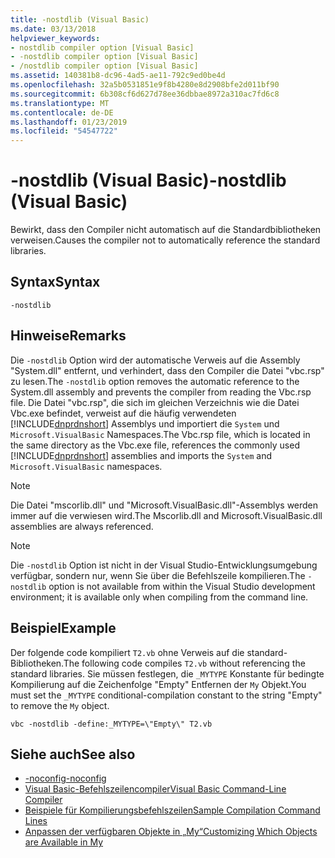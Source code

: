 ```yaml
---
title: -nostdlib (Visual Basic)
ms.date: 03/13/2018
helpviewer_keywords:
- nostdlib compiler option [Visual Basic]
- -nostdlib compiler option [Visual Basic]
- /nostdlib compiler option [Visual Basic]
ms.assetid: 140381b8-dc96-4ad5-ae11-792c9ed0be4d
ms.openlocfilehash: 32a5b0531851e9f8b4280e8d2908bfe2d011bf90
ms.sourcegitcommit: 6b308cf6d627d78ee36dbbae8972a310ac7fd6c8
ms.translationtype: MT
ms.contentlocale: de-DE
ms.lasthandoff: 01/23/2019
ms.locfileid: "54547722"
---
```

# <a name="-nostdlib-visual-basic"></a><span data-ttu-id="5f66d-102">-nostdlib (Visual Basic)</span><span class="sxs-lookup"><span data-stu-id="5f66d-102">-nostdlib (Visual Basic)</span></span>
<span data-ttu-id="5f66d-103">Bewirkt, dass den Compiler nicht automatisch auf die Standardbibliotheken verweisen.</span><span class="sxs-lookup"><span data-stu-id="5f66d-103">Causes the compiler not to automatically reference the standard libraries.</span></span>  
  
## <a name="syntax"></a><span data-ttu-id="5f66d-104">Syntax</span><span class="sxs-lookup"><span data-stu-id="5f66d-104">Syntax</span></span>  
  
```  
-nostdlib  
```  
  
## <a name="remarks"></a><span data-ttu-id="5f66d-105">Hinweise</span><span class="sxs-lookup"><span data-stu-id="5f66d-105">Remarks</span></span>  
 <span data-ttu-id="5f66d-106">Die `-nostdlib` Option wird der automatische Verweis auf die Assembly "System.dll" entfernt, und verhindert, dass den Compiler die Datei "vbc.rsp" zu lesen.</span><span class="sxs-lookup"><span data-stu-id="5f66d-106">The `-nostdlib` option removes the automatic reference to the System.dll assembly and prevents the compiler from reading the Vbc.rsp file.</span></span> <span data-ttu-id="5f66d-107">Die Datei "vbc.rsp", die sich im gleichen Verzeichnis wie die Datei Vbc.exe befindet, verweist auf die häufig verwendeten [!INCLUDE[dnprdnshort](~/includes/dnprdnshort-md.md)] Assemblys und importiert die `System` und `Microsoft.VisualBasic` Namespaces.</span><span class="sxs-lookup"><span data-stu-id="5f66d-107">The Vbc.rsp file, which is located in the same directory as the Vbc.exe file, references the commonly used [!INCLUDE[dnprdnshort](~/includes/dnprdnshort-md.md)] assemblies and imports the `System` and `Microsoft.VisualBasic` namespaces.</span></span>  
  
> [!NOTE]
>  <span data-ttu-id="5f66d-108">Die Datei "mscorlib.dll" und "Microsoft.VisualBasic.dll"-Assemblys werden immer auf die verwiesen wird.</span><span class="sxs-lookup"><span data-stu-id="5f66d-108">The Mscorlib.dll and Microsoft.VisualBasic.dll assemblies are always referenced.</span></span>  
  
> [!NOTE]
>  <span data-ttu-id="5f66d-109">Die `-nostdlib` Option ist nicht in der Visual Studio-Entwicklungsumgebung verfügbar, sondern nur, wenn Sie über die Befehlszeile kompilieren.</span><span class="sxs-lookup"><span data-stu-id="5f66d-109">The `-nostdlib` option is not available from within the Visual Studio development environment; it is available only when compiling from the command line.</span></span>  
  
## <a name="example"></a><span data-ttu-id="5f66d-110">Beispiel</span><span class="sxs-lookup"><span data-stu-id="5f66d-110">Example</span></span>  
 <span data-ttu-id="5f66d-111">Der folgende code kompiliert `T2.vb` ohne Verweis auf die standard-Bibliotheken.</span><span class="sxs-lookup"><span data-stu-id="5f66d-111">The following code compiles `T2.vb` without referencing the standard libraries.</span></span> <span data-ttu-id="5f66d-112">Sie müssen festlegen, die `_MYTYPE` Konstante für bedingte Kompilierung auf die Zeichenfolge "Empty" Entfernen der `My` Objekt.</span><span class="sxs-lookup"><span data-stu-id="5f66d-112">You must set the `_MYTYPE` conditional-compilation constant to the string "Empty" to remove the `My` object.</span></span>  
  
```console
vbc -nostdlib -define:_MYTYPE=\"Empty\" T2.vb  
```  
  
## <a name="see-also"></a><span data-ttu-id="5f66d-113">Siehe auch</span><span class="sxs-lookup"><span data-stu-id="5f66d-113">See also</span></span>
- [<span data-ttu-id="5f66d-114">-noconfig</span><span class="sxs-lookup"><span data-stu-id="5f66d-114">-noconfig</span></span>](../../../visual-basic/reference/command-line-compiler/noconfig.md)
- [<span data-ttu-id="5f66d-115">Visual Basic-Befehlszeilencompiler</span><span class="sxs-lookup"><span data-stu-id="5f66d-115">Visual Basic Command-Line Compiler</span></span>](../../../visual-basic/reference/command-line-compiler/index.md)
- [<span data-ttu-id="5f66d-116">Beispiele für Kompilierungsbefehlszeilen</span><span class="sxs-lookup"><span data-stu-id="5f66d-116">Sample Compilation Command Lines</span></span>](../../../visual-basic/reference/command-line-compiler/sample-compilation-command-lines.md)
- [<span data-ttu-id="5f66d-117">Anpassen der verfügbaren Objekte in „My“</span><span class="sxs-lookup"><span data-stu-id="5f66d-117">Customizing Which Objects are Available in My</span></span>](../../../visual-basic/developing-apps/customizing-extending-my/customizing-which-objects-are-available-in-my.md)
